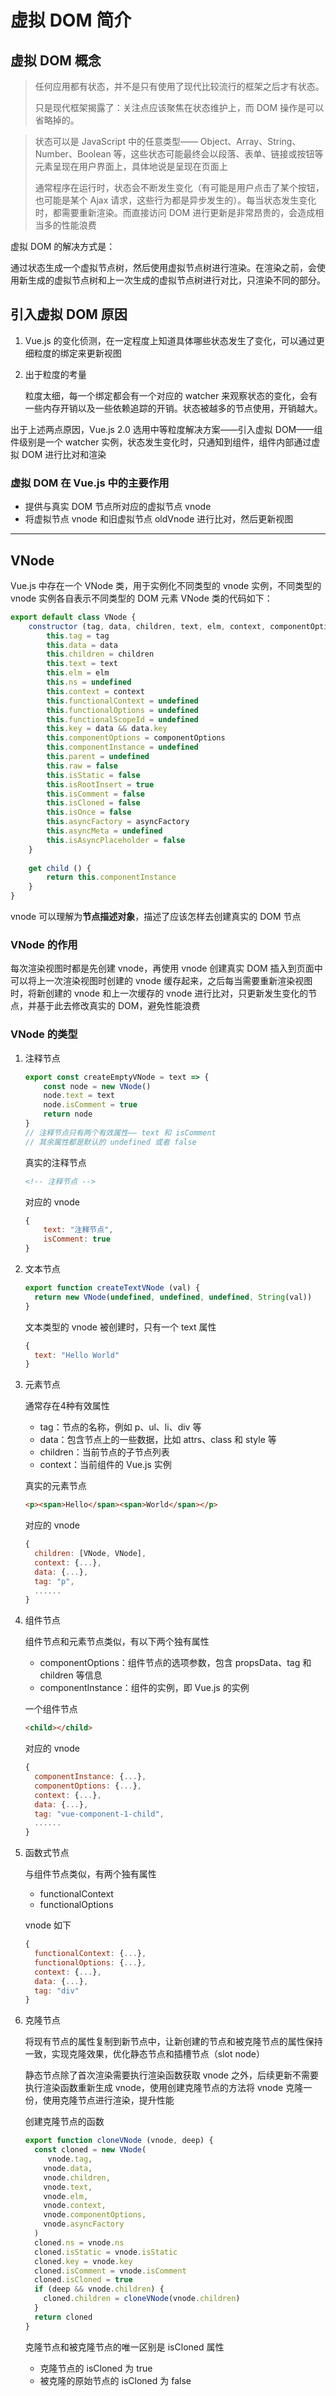 # 虚拟 DOM 简介

## 虚拟 DOM 概念

> 任何应用都有状态，并不是只有使用了现代比较流行的框架之后才有状态。
>
> 只是现代框架揭露了：关注点应该聚焦在状态维护上，而 DOM 操作是可以省略掉的。

> 状态可以是 JavaScript 中的任意类型—— Object、Array、String、Number、Boolean 等，这些状态可能最终会以段落、表单、链接或按钮等元素呈现在用户界面上，具体地说是呈现在页面上
>
> 通常程序在运行时，状态会不断发生变化（有可能是用户点击了某个按钮，也可能是某个 Ajax 请求，这些行为都是异步发生的）。每当状态发生变化时，都需要重新渲染。而直接访问 DOM 进行更新是非常昂贵的，会造成相当多的性能浪费

虚拟 DOM 的解决方式是：

通过状态生成一个虚拟节点树，然后使用虚拟节点树进行渲染。在渲染之前，会使用新生成的虚拟节点树和上一次生成的虚拟节点树进行对比，只渲染不同的部分。



## 引入虚拟 DOM 原因

1. Vue.js 的变化侦测，在一定程度上知道具体哪些状态发生了变化，可以通过更细粒度的绑定来更新视图

2. 出于粒度的考量

   粒度太细，每一个绑定都会有一个对应的 watcher 来观察状态的变化，会有一些内存开销以及一些依赖追踪的开销。状态被越多的节点使用，开销越大。

出于上述两点原因，Vue.js 2.0 选用中等粒度解决方案——引入虚拟 DOM——组件级别是一个 watcher 实例，状态发生变化时，只通知到组件，组件内部通过虚拟 DOM 进行比对和渲染

### 虚拟 DOM 在 Vue.js 中的主要作用

- 提供与真实 DOM 节点所对应的虚拟节点 vnode
- 将虚拟节点 vnode 和旧虚拟节点 oldVnode 进行比对，然后更新视图

---

## VNode

Vue.js 中存在一个 VNode 类，用于实例化不同类型的 vnode 实例，不同类型的 vnode 实例各自表示不同类型的 DOM 元素
VNode 类的代码如下：
```js
export default class VNode {
	constructor (tag, data, children, text, elm, context, componentOptions, asyncFactory) {
		this.tag = tag
		this.data = data
		this.children = children
		this.text = text
		this.elm = elm
		this.ns = undefined
		this.context = context
		this.functionalContext = undefined
		this.functionalOptions = undefined
		this.functionalScopeId = undefined
		this.key = data && data.key
		this.componentOptions = componentOptions
		this.componentInstance = undefined
		this.parent = undefined
		this.raw = false
		this.isStatic = false
		this.isRootInsert = true
		this.isComment = false
		this.isCloned = false
		this.isOnce = false
		this.asyncFactory = asyncFactory
		this.asyncMeta = undefined
		this.isAsyncPlaceholder = false
	}
	
	get child () {
		return this.componentInstance
	}
}
```

vnode 可以理解为**节点描述对象**，描述了应该怎样去创建真实的 DOM 节点


### VNode 的作用
每次渲染视图时都是先创建 vnode，再使用 vnode 创建真实 DOM 插入到页面中
可以将上一次渲染视图时创建的 vnode 缓存起来，之后每当需要重新渲染视图时，将新创建的 vnode 和上一次缓存的 vnode 进行比对，只更新发生变化的节点，并基于此去修改真实的 DOM，避免性能浪费


### VNode 的类型
1. 注释节点
	```js
	export const createEmptyVNode = text => {
		const node = new VNode()
		node.text = text
		node.isComment = true
		return node
	}
	// 注释节点只有两个有效属性—— text 和 isComment
	// 其余属性都是默认的 undefined 或者 false
	```
	真实的注释节点
	```html
	<!-- 注释节点 -->
	```
	对应的 vnode
	```js
	{
		text: "注释节点",
		isComment: true
	}
	```
	
2. 文本节点

   ```js
   export function createTextVNode (val) {
     return new VNode(undefined, undefined, undefined, String(val))
   }
   ```

   文本类型的 vnode 被创建时，只有一个 text 属性

   ```js
   {
     text: "Hello World"
   }
   ```

   

3. 元素节点

   通常存在4种有效属性

   - tag：节点的名称，例如 p、ul、li、div 等
   - data：包含节点上的一些数据，比如 attrs、class 和 style 等
   - children：当前节点的子节点列表
   - context：当前组件的 Vue.js 实例

   真实的元素节点

   ```html
   <p><span>Hello</span><span>World</span></p>
   ```

   对应的 vnode

   ```js
   {
     children: [VNode, VNode],
     context: {...},
     data: {...},
     tag: "p",
     ......
   }
   ```

   

4. 组件节点

   组件节点和元素节点类似，有以下两个独有属性

   - componentOptions：组件节点的选项参数，包含 propsData、tag 和 children 等信息
   - componentInstance：组件的实例，即 Vue.js 的实例

   一个组件节点

   ```html
   <child></child>
   ```

   对应的 vnode

   ```js
   {
     componentInstance: {...},
     componentOptions: {...},
     context: {...},
     data: {...},
     tag: "vue-component-1-child",
     ......
   }
   ```

   

5. 函数式节点

   与组件节点类似，有两个独有属性

   - functionalContext
   - functionalOptions

   vnode 如下

   ```js
   {
     functionalContext: {...},
     functionalOptions: {...},
     context: {...},
     data: {...},
     tag: "div"
   }
   ```

   

6. 克隆节点

   将现有节点的属性复制到新节点中，让新创建的节点和被克隆节点的属性保持一致，实现克隆效果，优化静态节点和插槽节点（slot node）

   静态节点除了首次渲染需要执行渲染函数获取 vnode 之外，后续更新不需要执行渲染函数重新生成 vnode，使用创建克隆节点的方法将 vnode 克隆一份，使用克隆节点进行渲染，提升性能

   创建克隆节点的函数

   ```js
   export function cloneVNode (vnode, deep) {
     const cloned = new VNode(
     	vnode.tag,
       vnode.data,
       vnode.children,
       vnode.text,
       vnode.elm,
       vnode.context,
       vnode.componentOptions,
       vnode.asyncFactory
     )
     cloned.ns = vnode.ns
     cloned.isStatic = vnode.isStatic
     cloned.key = vnode.key
     cloned.isComment = vnode.isComment
     cloned.isCloned = true
     if (deep && vnode.children) {
       cloned.children = cloneVNode(vnode.children)
     }
     return cloned
   }
   ```

   克隆节点和被克隆节点的唯一区别是 isCloned 属性

   - 克隆节点的 isCloned 为 true
   - 被克隆的原始节点的 isCloned 为 false




















